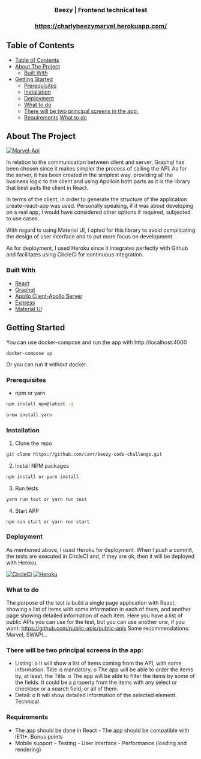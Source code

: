 
<br />
<p align="center">
  <h3 align="center">Beezy | Frontend technical test</h3>
  <h3 align="center"><a href="https://charlybeezymarvel.herokuapp.com/">https://charlybeezymarvel.herokuapp.com/</a>




## Table of Contents

- [Table of Contents](#table-of-contents)
- [About The Project](#about-the-project)
  - [Built With](#built-with)
- [Getting Started](#getting-started)
  - [Prerequisites](#prerequisites)
  - [Installation](#installation)
  - [Deployment](#deployment)
  - [What to do](#what-to-do)
  - [There will be two principal screens in the app:](#there-will-be-two-principal-screens-in-the-app)
  - [Requirements](#requirements)
  [What to do](#what-to-do)




## About The Project

[![Marvel-Api][task-screenshot]](https://charlybeezymarvel.herokuapp.com/)

In relation to the communication between client and server, Graphql has been chosen since it makes simpler the process of calling the API. As for the server, it has been created in the simplest way, providing all the business logic to the client and using Apolloin both parts as it is the library that best suits the client in React.

In terms of the client, in order to generate the structure of the application create-react-app was used. Personally speaking, if it was about developing on a real app, I would have considered other options if required, subjected to use cases.

With regard to using Material UI, I opted for this library to avoid complicating the design of user interface and to put more focus on development.

As for deployment, I used Heroku since it integrates perfectly with Github and facilitates using CircleCi for continuous integration.

### Built With

* [React](https://reactjs.org)
* [Graphql](https://graphql.org)
* [Apollo Client-Apollo Server](https://www.apollographql.com)
* [Express](https://expressjs.com)
* [Material UI](https://material-ui.com)




## Getting Started

You can use docker-compose and run the app with http://localhost:4000

```
docker-compose up
```

Or you can run it without docker.


### Prerequisites

* npm or yarn
```sh
npm install npm@latest -g

brew install yarn

```

### Installation

1. Clone the repo
```sh
git clone https://github.com/cavr/beezy-code-challenge.git
```
2. Install NPM packages
```sh
npm install or yarn install
```

3. Run tests
```sh
yarn run test or yarn run test
```

4. Start APP
```JS
npm run start or yarn run start
```


### Deployment

As mentioned above, I used Heroku for deployment. When I push a commit, the tests are executed in CircleCI and, if they are ok, then it will be deployed with Heroku.

[![CircleCI][circleci]](https://i.imgur.com/DPBrCe9.png)
[![Heroku][heroku]](https://i.ibb.co/hYDgy8V/Screen-Shot-2019-09-15-at-19-08-27.png)


### What to do 
The purpose of the test is build a single page application with React, showing a list of items with some information in each of them, and another page showing detailed information of each item. 
Here you have a list of public APIs you can use for the test, but you can use another one, if you want: 
https://github.com/public-apis/public-apis 
Some recommendations: Marvel, SWAPI... 


### There will be two principal screens in the app: 
- Listing: 
o It will show a list of items coming from the API, with some 
information. Title is mandatory. o The app will be able to order the items by, at least, the Title. o The app will be able to filter the items by some of the fields. It could be a property from the items with any select or checkbox or a search field, or all of them.
 - Detail: 
o It will show detailed information of the selected element. 
Technical 

### Requirements 
- The app should be done in React - The app should be compatible with IE11+. 
Bonus points 
- Mobile support - Testing - User interface - Performance (loading and rendering) 

[task-screenshot]: https://i.imgur.com/yPdWPUZ.jpg
[circleci]: https://i.imgur.com/DPBrCe9.png
[heroku]:https://i.ibb.co/hYDgy8V/Screen-Shot-2019-09-15-at-19-08-27.png
